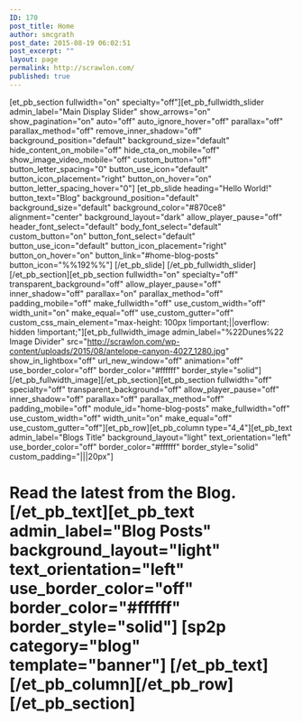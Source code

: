 ```yaml
---
ID: 170
post_title: Home
author: smcgrath
post_date: 2015-08-19 06:02:51
post_excerpt: ""
layout: page
permalink: http://scrawlon.com/
published: true
---
```

[et_pb_section fullwidth="on" specialty="off"][et_pb_fullwidth_slider admin_label="Main Display Slider" show_arrows="on" show_pagination="on" auto="off" auto_ignore_hover="off" parallax="off" parallax_method="off" remove_inner_shadow="off" background_position="default" background_size="default" hide_content_on_mobile="off" hide_cta_on_mobile="off" show_image_video_mobile="off" custom_button="off" button_letter_spacing="0" button_use_icon="default" button_icon_placement="right" button_on_hover="on" button_letter_spacing_hover="0"] [et_pb_slide heading="Hello World!" button_text="Blog" background_position="default" background_size="default" background_color="#870ce8" alignment="center" background_layout="dark" allow_player_pause="off" header_font_select="default" body_font_select="default" custom_button="on" button_font_select="default" button_use_icon="default" button_icon_placement="right" button_on_hover="on" button_link="#home-blog-posts" button_icon="%%192%%"] [/et_pb_slide] [/et_pb_fullwidth_slider][/et_pb_section][et_pb_section fullwidth="on" specialty="off" transparent_background="off" allow_player_pause="off" inner_shadow="off" parallax="on" parallax_method="off" padding_mobile="off" make_fullwidth="off" use_custom_width="off" width_unit="on" make_equal="off" use_custom_gutter="off" custom_css_main_element="max-height: 100px !important;||overflow: hidden !important;"][et_pb_fullwidth_image admin_label="%22Dunes%22 Image Divider" src="http://scrawlon.com/wp-content/uploads/2015/08/antelope-canyon-4027_1280.jpg" show_in_lightbox="off" url_new_window="off" animation="off" use_border_color="off" border_color="#ffffff" border_style="solid"] [/et_pb_fullwidth_image][/et_pb_section][et_pb_section fullwidth="off" specialty="off" transparent_background="off" allow_player_pause="off" inner_shadow="off" parallax="off" parallax_method="off" padding_mobile="off" module_id="home-blog-posts" make_fullwidth="off" use_custom_width="off" width_unit="on" make_equal="off" use_custom_gutter="off"][et_pb_row][et_pb_column type="4_4"][et_pb_text admin_label="Blogs Title" background_layout="light" text_orientation="left" use_border_color="off" border_color="#ffffff" border_style="solid" custom_padding="|||20px"] 
# Read the latest from the Blog. [/et_pb_text][et_pb_text admin_label="Blog Posts" background_layout="light" text_orientation="left" use_border_color="off" border_color="#ffffff" border_style="solid"] [sp2p category="blog" template="banner"] [/et_pb_text][/et_pb_column][/et_pb_row][/et_pb_section]